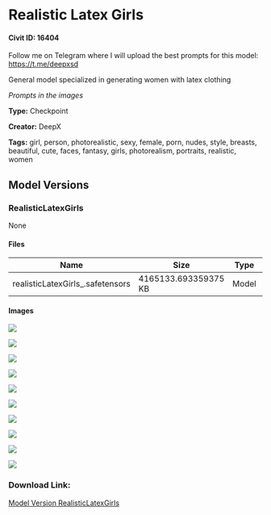 # Realistic Latex Girls

#### Civit ID: 16404

<p>Follow me on Telegram where I will upload the best prompts for this model: <a target="_blank" rel="ugc" href="https://t.me/deepxsd">https://t.me/deepxsd</a></p><p></p><p>General model specialized in generating women with latex clothing</p><p></p><p><em>Prompts in the images</em></p>

**Type:** Checkpoint

**Creator:** DeepX

**Tags:** girl, person, photorealistic, sexy, female, porn, nudes, style, breasts, beautiful, cute, faces, fantasy, girls, photorealism, portraits, realistic, women

## Model Versions

### RealisticLatexGirls

None

#### Files

| Name | Size | Type | Format | Download Url | AutoV1 | AutoV2 | SHA256 | CRC32 | BLAKE3 |
| --- | --- | --- | --- | --- | --- | --- | --- | --- | --- |
| realisticLatexGirls_.safetensors | 4165133.693359375 KB | Model | SafeTensor | https://civitai.com/api/download/models/19363 | ABFE0B8F | 05A2D54089 | 05A2D54089039EA7B8BC2E549E4AA00D690F0126636BADB078CF4F02D090EBA3 | EC0AA01A | 142F47745B7C3CAF40F6DFC6C74BF825C14C02087575CB7BDA783E236839B02E |

#### Images

<p><img src="https://image.civitai.com/xG1nkqKTMzGDvpLrqFT7WA/f5863ca9-f366-4f83-7d6f-ea067ec5d400/width=450/203010.jpeg" /></p>

<p><img src="https://image.civitai.com/xG1nkqKTMzGDvpLrqFT7WA/f3a88d61-1887-4074-05a8-311f01b47000/width=450/203025.jpeg" /></p>

<p><img src="https://image.civitai.com/xG1nkqKTMzGDvpLrqFT7WA/296ff30c-e7a2-4536-d5c0-06d788ab3300/width=450/203024.jpeg" /></p>

<p><img src="https://image.civitai.com/xG1nkqKTMzGDvpLrqFT7WA/b3d2b7cf-6d63-4a3a-2ada-696a4a3e6100/width=450/203023.jpeg" /></p>

<p><img src="https://image.civitai.com/xG1nkqKTMzGDvpLrqFT7WA/b39e08ce-bfb6-4a66-3fd1-a6e0b1dfc700/width=450/203022.jpeg" /></p>

<p><img src="https://image.civitai.com/xG1nkqKTMzGDvpLrqFT7WA/8e3e466c-e350-47bc-79d0-f685688f6600/width=450/203021.jpeg" /></p>

<p><img src="https://image.civitai.com/xG1nkqKTMzGDvpLrqFT7WA/8570a804-b6ac-4a39-98bc-1be275889600/width=450/203020.jpeg" /></p>

<p><img src="https://image.civitai.com/xG1nkqKTMzGDvpLrqFT7WA/fd470854-fa2c-431d-7404-ae8951f56700/width=450/203019.jpeg" /></p>

<p><img src="https://image.civitai.com/xG1nkqKTMzGDvpLrqFT7WA/bf56fb18-7c3e-4fcf-1c51-d2596bb44900/width=450/203018.jpeg" /></p>

<p><img src="https://image.civitai.com/xG1nkqKTMzGDvpLrqFT7WA/190a3af7-d226-4ab3-0b4c-e3b706bd6700/width=450/203017.jpeg" /></p>

### Download Link:

[Model Version RealisticLatexGirls](https://civitai.com/api/download/models/19363)

